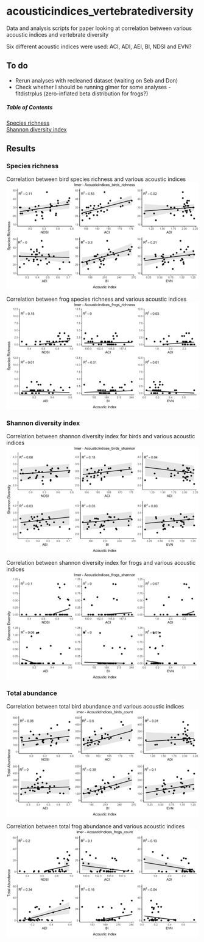 
# acousticindices\_vertebratediversity

Data and analysis scripts for paper looking at correlation between
various acoustic indices and vertebrate diversity

Six different acoustic indices were used: ACI, ADI, AEI, BI, NDSI and
EVN?

## To do

  - Rerun analyses with recleaned dataset (waiting on Seb and Don)
  - Check whether I should be running glmer for some analyses -
    fitdistrplus (zero-inflated beta distribution for frogs?)

##### Table of Contents

[Species richness](#species-richness)  
[Shannon diversity index](#shannon-diversity-index)

## Results

### Species richness

Correlation between bird species richness and various acoustic indices
![Alt text](outputs/figures/birds_richness.png)

Correlation between frog species richness and various acoustic indices
![Alt text](outputs/figures/frogs_richness.png)

### Shannon diversity index

Correlation between shannon diversity index for birds and various
acoustic indices ![Alt text](outputs/figures/birds_shannon.png)

Correlation between shannon diversity index for frogs and various
acoustic indices ![Alt text](outputs/figures/frogs_shannon.png)

### Total abundance

Correlation between total bird abundance and various acoustic indices
![Alt text](outputs/figures/birds_count.png)

Correlation between total frog abundance and various acoustic indices
![Alt text](outputs/figures/frogs_count.png)
